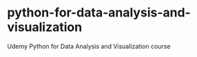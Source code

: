# python-for-data-analysis-and-visualization
Udemy Python for Data Analysis and Visualization course
